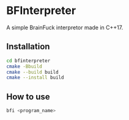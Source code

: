 # BFInterpreter

A simple BrainFuck interpretor made in C++17.

## Installation

```sh
cd bfinterpreter
cmake -Bbuild
cmake --build build
cmake --install build
```

## How to use

```sh
bfi <program_name>
```